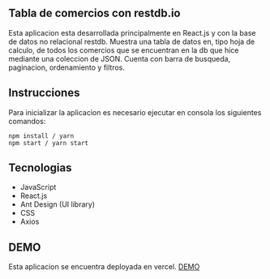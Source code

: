 ## Tabla de comercios con restdb.io

Esta aplicacion esta desarrollada principalmente en React.js y con la base de datos no relacional restdb.
Muestra una tabla de datos en, tipo hoja de calculo, de todos los comercios que se encuentran en la db que hice mediante una coleccion de JSON.
Cuenta con barra de busqueda, paginacion, ordenamiento y filtros.

## Instrucciones

Para inicializar la aplicacion es necesario ejecutar en consola los siguientes comandos:

    npm install / yarn
    npm start / yarn start

## Tecnologias

-   JavaScript
-   React.js
-   Ant Design (UI library)
-   CSS
-   Axios

## DEMO

Esta aplicacion se encuentra deployada en vercel. [DEMO](https://koibanx-frontend.vercel.app/)
